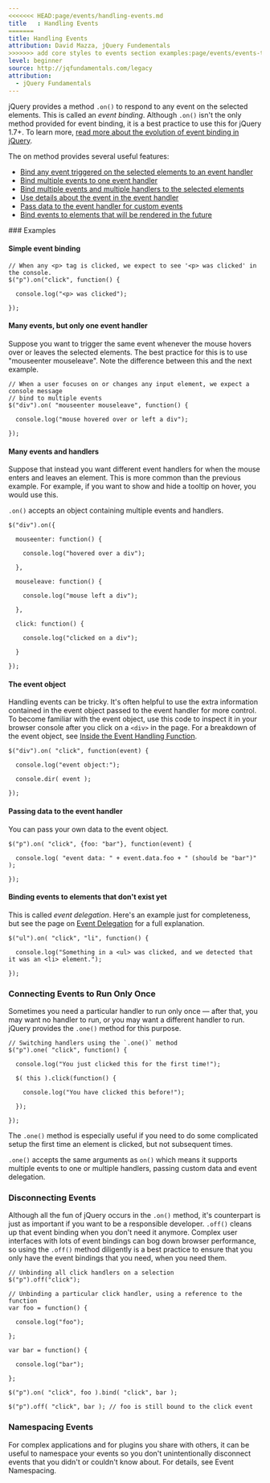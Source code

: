 ```yaml
---
<<<<<<< HEAD:page/events/handling-events.md
title   : Handling Events
=======
title: Handling Events
attribution: David Mazza, jQuery Fundementals
>>>>>>> add core styles to events section examples:page/events/events-to-elements.md
level: beginner
source: http://jqfundamentals.com/legacy
attribution: 
  - jQuery Fundamentals
---
```

jQuery provides a method `.on()` to
respond to any event on the selected elements. This is called an _event binding_.
Although `.on()` isn't the only method provided for event binding, it is a best
practice to use this for jQuery 1.7+. To learn more, [read more about
the evolution of event binding in jQuery](/events/history-of-events).

The on method provides several useful features:
<ul>
<li><a href="#simple-event-binding">Bind any event triggered on the selected elements to an event handler</a></li>
<li><a href="#multiple-events-one-handler">Bind multiple events to one event handler</a></li>
<li><a href="#multiple-events-multiple-handlers">Bind multiple events and multiple handlers to the selected elements</a></li>
<li><a href="#event-object">Use details about the event in the event handler</a></li>
<li><a href="#passing-data">Pass data to the event handler for custom events</a></li>
<li><a href="#event-delegation">Bind events to elements that will be rendered in the future</a></li>
</ul>
### Examples

#### <a name="simple-event-binding">Simple event binding</a>
```
// When any <p> tag is clicked, we expect to see '<p> was clicked' in the console.
$("p").on("click", function() {

  console.log("<p> was clicked");

});
```

#### <a name="multiple-events-one-handler">Many events, but only one event handler</a>

Suppose you want to trigger the same event whenever the mouse hovers over or leaves
the selected elements. The best practice for this is to use "mouseenter mouseleave".
Note the difference between this and the next example.

```
// When a user focuses on or changes any input element, we expect a console message
// bind to multiple events
$("div").on( "mouseenter mouseleave", function() {

  console.log("mouse hovered over or left a div");

});
```

#### <a name="multiple-events-multiple-handlers">Many events and handlers</a>

Suppose that instead you want different event handlers for when the mouse enters and
leaves an element. This is more common than the previous example. For example, if you
want to show and hide a tooltip on hover, you would use this.

`.on()` accepts an object containing multiple events and handlers.

```
$("div").on({

  mouseenter: function() {

    console.log("hovered over a div");

  },

  mouseleave: function() {

    console.log("mouse left a div");

  },

  click: function() {

    console.log("clicked on a div");

  }

});
```

#### <a name="event-object">The event object</a>

Handling events can be tricky. It's often helpful to use the extra information contained
in the event object passed to the event handler for more control. To become familiar with
the event object, use this code to inspect it in your browser console after you click on
a `<div>` in the page. For a breakdown of the event object, see
<a href="/events/inside-event-handling-function/">Inside the Event Handling Function</a>.

```
$("div").on( "click", function(event) {

  console.log("event object:");

  console.dir( event );

});
```

#### <a name="passing-data">Passing data to the event handler</a>

You can pass your own data to the event object.

```
$("p").on( "click", {foo: "bar"}, function(event) {

  console.log( "event data: " + event.data.foo + " (should be "bar")" );

});
```


#### <a name="event-delegation">Binding events to elements that don't exist yet</a>

This is called _event delegation_. Here's an example just for completeness, but see the
page on <a href="/events/event-delegation/">Event Delegation</a> for a full explanation.

```
$("ul").on( "click", "li", function() {

  console.log("Something in a <ul> was clicked, and we detected that it was an <li> element.");

});
```

### Connecting Events to Run Only Once

Sometimes you need a particular handler to run only once — after that, you may
want no handler to run, or you may want a different handler to run.  jQuery
provides the `.one()` method for this purpose.

```
// Switching handlers using the `.one()` method
$("p").one( "click", function() {

  console.log("You just clicked this for the first time!");

  $( this ).click(function() {

    console.log("You have clicked this before!");

  });

});
```

The `.one()` method is especially useful if you need to do some complicated
setup the first time an element is clicked, but not subsequent times.

`.one()` accepts the same arguments as `on()` which means it supports multiple events to one
or multiple handlers, passing custom data and event delegation.

### Disconnecting Events

Although all the fun of jQuery occurs in the `.on()` method, it's counterpart is just as important
if you want to be a responsible developer. `.off()` cleans up that event
binding when you don't need it anymore. Complex user interfaces with lots of event bindings
can bog down browser performance, so using the `.off()` method diligently is a best practice to
ensure that you only have the event bindings that you need, when you need them.

```
// Unbinding all click handlers on a selection
$("p").off("click");
```

```
// Unbinding a particular click handler, using a reference to the function
var foo = function() {

  console.log("foo");

};

var bar = function() {

  console.log("bar");

};

$("p").on( "click", foo ).bind( "click", bar );

$("p").off( "click", bar ); // foo is still bound to the click event
```

### Namespacing Events

For complex applications and for plugins you share with others, it can be
useful to namespace your events so you don't unintentionally disconnect events
that you didn't or couldn't know about. For details, see Event Namespacing.

<!-- TODO: Link to namespacing -->
